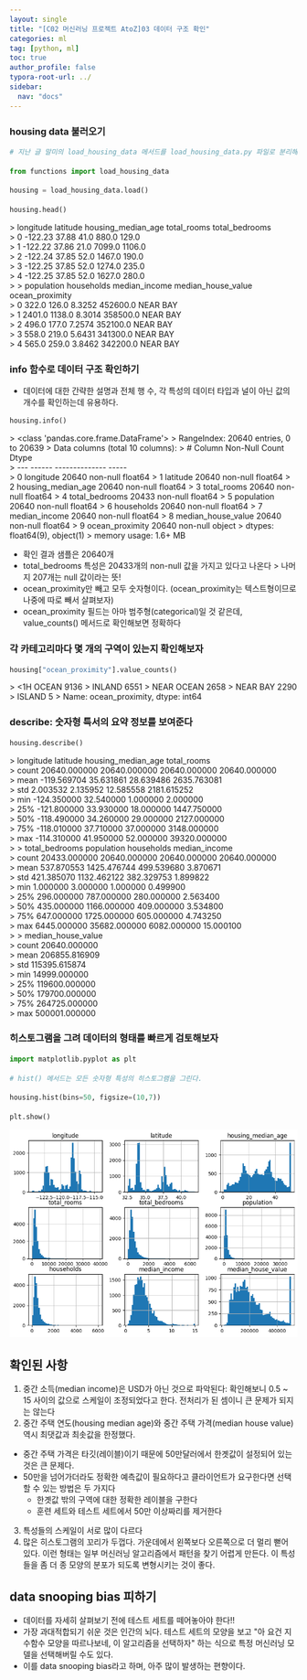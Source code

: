 ```yaml
---
layout: single
title: "[C02 머신러닝 프로젝트 AtoZ]03 데이터 구조 확인"
categories: ml
tag: [python, ml]
toc: true
author_profile: false
typora-root-url: ../
sidebar:
  nav: "docs"
---
```


### housing data 불러오기

``` python
# 지난 글 말미의 load_housing_data 메서드를 load_housing_data.py 파일로 분리해놓고, 불러온다.

from functions import load_housing_data

housing = load_housing_data.load()

housing.head()

```

\>    longitude  latitude  housing_median_age  total_rooms  total_bedrooms  \
\> 0    -122.23     37.88                41.0        880.0           129.0   
\> 1    -122.22     37.86                21.0       7099.0          1106.0   
\> 2    -122.24     37.85                52.0       1467.0           190.0   
\> 3    -122.25     37.85                52.0       1274.0           235.0   
\> 4    -122.25     37.85                52.0       1627.0           280.0   
\> 
\>    population  households  median_income  median_house_value ocean_proximity  
\> 0       322.0       126.0         8.3252            452600.0        NEAR BAY  
\> 1      2401.0      1138.0         8.3014            358500.0        NEAR BAY  
\> 2       496.0       177.0         7.2574            352100.0        NEAR BAY  
\> 3       558.0       219.0         5.6431            341300.0        NEAR BAY  
\> 4       565.0       259.0         3.8462            342200.0        NEAR BAY  
### info 함수로 데이터 구조 확인하기
- 데이터에 대한 간략한 설명과 전체 행 수, 각 특성의 데이터 타입과 널이 아닌 값의 개수를 확인하는데 유용하다.

``` python
housing.info()

```

\> <class 'pandas.core.frame.DataFrame'>
\> RangeIndex: 20640 entries, 0 to 20639
\> Data columns (total 10 columns):
\>  #   Column              Non-Null Count  Dtype  
\> ---  ------              --------------  -----  
\>  0   longitude           20640 non-null  float64
\>  1   latitude            20640 non-null  float64
\>  2   housing_median_age  20640 non-null  float64
\>  3   total_rooms         20640 non-null  float64
\>  4   total_bedrooms      20433 non-null  float64
\>  5   population          20640 non-null  float64
\>  6   households          20640 non-null  float64
\>  7   median_income       20640 non-null  float64
\>  8   median_house_value  20640 non-null  float64
\>  9   ocean_proximity     20640 non-null  object 
\> dtypes: float64(9), object(1)
\> memory usage: 1.6+ MB

- 확인 결과 샘플은 20640개
- total_bedrooms 특성은 20433개의 non-null 값을 가지고 있다고 나온다 > 나머지 207개는 null 값이라는 뜻!
- ocean_proximity만 빼고 모두 숫자형이다. (ocean_proximity는 텍스트형이므로 나중에 따로 빼서 살펴보자)
- ocean_proximity 필드는 아마 범주형(categorical)일 것 같은데, value_counts() 메서드로 확인해보면 정확하다
### 각 카테고리마다 몇 개의 구역이 있는지 확인해보자

``` python
housing["ocean_proximity"].value_counts()

```

\> <1H OCEAN     9136
\> INLAND        6551
\> NEAR OCEAN    2658
\> NEAR BAY      2290
\> ISLAND           5
\> Name: ocean_proximity, dtype: int64
### describe: 숫자형 특서의 요약 정보를 보여준다

``` python
housing.describe()

```

\>           longitude      latitude  housing_median_age   total_rooms  \
\> count  20640.000000  20640.000000        20640.000000  20640.000000   
\> mean    -119.569704     35.631861           28.639486   2635.763081   
\> std        2.003532      2.135952           12.585558   2181.615252   
\> min     -124.350000     32.540000            1.000000      2.000000   
\> 25%     -121.800000     33.930000           18.000000   1447.750000   
\> 50%     -118.490000     34.260000           29.000000   2127.000000   
\> 75%     -118.010000     37.710000           37.000000   3148.000000   
\> max     -114.310000     41.950000           52.000000  39320.000000   
\> 
\>        total_bedrooms    population    households  median_income  \
\> count    20433.000000  20640.000000  20640.000000   20640.000000   
\> mean       537.870553   1425.476744    499.539680       3.870671   
\> std        421.385070   1132.462122    382.329753       1.899822   
\> min          1.000000      3.000000      1.000000       0.499900   
\> 25%        296.000000    787.000000    280.000000       2.563400   
\> 50%        435.000000   1166.000000    409.000000       3.534800   
\> 75%        647.000000   1725.000000    605.000000       4.743250   
\> max       6445.000000  35682.000000   6082.000000      15.000100   
\> 
\>        median_house_value  
\> count        20640.000000  
\> mean        206855.816909  
\> std         115395.615874  
\> min          14999.000000  
\> 25%         119600.000000  
\> 50%         179700.000000  
\> 75%         264725.000000  
\> max         500001.000000  
### 히스토그램을 그려 데이터의 형태를 빠르게 검토해보자

``` python
import matplotlib.pyplot as plt

# hist() 메서드는 모든 숫자형 특성의 히스토그램을 그린다.

housing.hist(bins=50, figsize=(10,7))

plt.show()

```
![](/images/2023-07-09-132722/11_0.png)
## 확인된 사항
1. 중간 소득(median income)은 USD가 아닌 것으로 파악된다: 확인해보니 0.5 ~ 15 사이의 값으로 스케일이 조정되었다고 한다. 전처리가 된 셈이니 큰 문제가 되지는 않는다
2. 중간 주택 연도(housing median age)와 중간 주택 가격(median house value) 역시 최댓값과 최솟값을 한정했다.
  - 중간 주택 가격은 타깃(레이블)이기 때문에 50만달러에서 한곗값이 설정되어 있는 것은 큰 문제다.
  - 50만을 넘어가더라도 정확한 예측값이 필요하다고 클라이언트가 요구한다면 선택할 수 있는 방법은 두 가지다
    - 한곗값 밖의 구역에 대한 정확한 레이블을 구한다
    - 훈련 세트와 테스트 세트에서 50만 이상짜리를 제거한다
3. 특성들의 스케일이 서로 많이 다르다
4. 많은 히스토그램의 꼬리가 두껍다. 가운데에서 왼쪽보다 오른쪽으로 더 멀리 뻗어 있다. 이런 형태는 일부 머신러닝 알고리즘에서 패턴을 찾기 어렵게 만든다. 이 특성들을 좀 더 종 모양의 분포가 되도록 변형시키는 것이 좋다.
## data snooping bias 피하기
- 데이터를 자세히 살펴보기 전에 테스트 세트를 떼어놓아야 한다!!
- 가장 과대적합되기 쉬운 것은 인간의 뇌다. 테스트 세트의 모양을 보고 "아 요건 지수함수 모양을 따르나보네, 이 알고리즘을 선택하자" 하는 식으로 특정 머신러닝 모델을 선택해버릴 수도 있다.
- 이를 data snooping bias라고 하며, 아주 많이 발생하는 편향이다.
